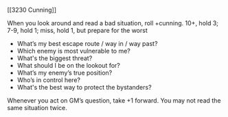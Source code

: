 [[3230 Cunning]]

When you look around and read a bad situation, roll +cunning. 10+, hold 3; 7-9, hold 1; miss, hold 1, but prepare for the worst
- What’s my best escape route / way in / way
past?
- Which enemy is most vulnerable to me?
- What's the biggest threat?
- What should I be on the lookout for?
- What’s my enemy’s true position? 
- Who’s in control here?
- What's the best way to protect the bystanders?

Whenever you act on GM’s question, take +1 forward. You may not read the same situation twice. 